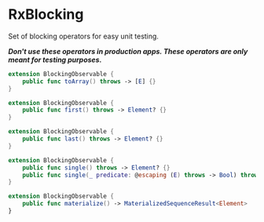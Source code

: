 RxBlocking 
============================================================

Set of blocking operators for easy unit testing.

***Don't use these operators in production apps. These operators are only meant for testing purposes.***


```swift
extension BlockingObservable {
    public func toArray() throws -> [E] {}
}

extension BlockingObservable {
    public func first() throws -> Element? {}
}

extension BlockingObservable {
    public func last() throws -> Element? {}
}

extension BlockingObservable {
    public func single() throws -> Element? {}
    public func single(_ predicate: @escaping (E) throws -> Bool) throws -> Element? {}
}

extension BlockingObservable {
    public func materialize() -> MaterializedSequenceResult<Element>
}
```


